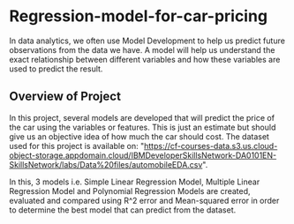 # Regression-model-for-car-pricing

In data analytics, we often use Model Development to help us predict future observations from the data we have.
A model will help us understand the exact relationship between different variables and how these variables are used to predict the result.

## Overview of Project
In this project, several models are developed that will predict the price of the car using the variables or features. 
This is just an estimate but should give us an objective idea of how much the car should cost.
The dataset used for this project is available on: "https://cf-courses-data.s3.us.cloud-object-storage.appdomain.cloud/IBMDeveloperSkillsNetwork-DA0101EN-SkillsNetwork/labs/Data%20files/automobileEDA.csv".

In this, 3 models i.e. Simple Linear Regression Model, Multiple Linear Regression Model and Polynomial Regression Models are created, evaluated and compared using R^2 error and Mean-squared error in order to determine the best model that can predict from the dataset. 
